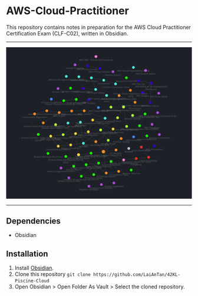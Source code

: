 # AWS-Cloud-Practitioner

This repository contains notes in preparation for the AWS Cloud Practitioner Certification Exam (CLF-C02), written in Obsidian.

---

![Obsidian Graph](./Attachments/graph.png)

---

## Dependencies
- Obsidian

## Installation

1. Install [Obsidian](https://obsidian.md/download).
2. Clone this repository `git clone https://github.com/LaiAnTan/42KL-Piscine-Cloud`
3. Open Obsidian > Open Folder As Vault > Select the cloned repository.
